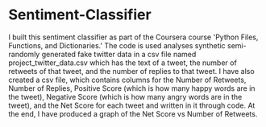 # Sentiment-Classifier
I built this sentiment classifier as part of the Coursera course 'Python Files, Functions, and Dictionaries.' The code is used analyses synthetic semi-randomly generated fake twitter data in a csv file named project_twitter_data.csv which has the text of a tweet, the number of retweets of that tweet, and the number of replies to that tweet. I have also created a csv file, which contains columns for the Number of Retweets, Number of Replies, Positive Score (which is how many happy words are in the tweet), Negative Score (which is how many angry words are in the tweet), and the Net Score for each tweet and written in it through code. At the end, I have produced a graph of the Net Score vs Number of Retweets.
